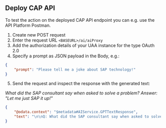 ## Deploy CAP API

To test the action on the deployed CAP API endpoint you can e.g. use the API Platform Postman.

1. Create new POST request
2. Enter the request URL `<BASEURL>/ai/aiProxy`
3. Add the authorization details of your UAA instance for the type OAuth 2.0
4. Specify a prompt as JSON payload in the Body, e.g.:

```JSON
{
    "prompt": "Please tell me a joke about SAP technology!"
}
```

5. Send the request and inspect the response with the generated text:

_What did the SAP consultant say when asked to solve a problem?_
_Answer: "Let me just SAP it up!"_

```JSON
{
    "@odata.context": "$metadata#AIService.GPTTextResponse",
    "text": "\n\nQ: What did the SAP consultant say when asked to solve a problem?\nA: \"Let me just SAP it up!\""
}
```

